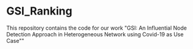 # GSI_Ranking
This repository contains the code for our work "GSI: An Influential Node Detection Approach in Heterogeneous Network using Covid-19 as Use Case"" 
